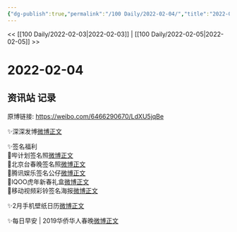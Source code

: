 ```yaml
---
{"dg-publish":true,"permalink":"/100 Daily/2022-02-04/","title":"2022-02-04","created":"2022-12-22T15:58:33.000+08:00","updated":"2023-01-09T17:24:41.838+08:00"}
---
```



<< [[100 Daily/2022-02-03\|2022-02-03]] | [[100 Daily/2022-02-05\|2022-02-05]] >>

# 2022-02-04

## 资讯站 记录

原博链接: https://weibo.com/6466290670/LdXU5jqBe

✨深深发博[微博正文](https://m.weibo.cn/6466290670/4733115136737373)

✨签名福利  
💫哔计划签名照[微博正文](https://m.weibo.cn/6466290670/4733076737622179)  
💫北京台春晚签名照[微博正文](https://m.weibo.cn/6466290670/4733138725766855)  
💫腾讯娱乐签名公仔[微博正文](https://m.weibo.cn/6466290670/4733169901242546)  
💫IQOO虎年新春礼盒[微博正文](https://m.weibo.cn/6466290670/4733191066484804)  
💫移动视频彩铃签名海报[微博正文](https://m.weibo.cn/6466290670/4733215509840430)

✨2月手机壁纸日历[微博正文](https://m.weibo.cn/6466290670/4733090096743511)

✨每日早安 | 2019华侨华人春晚[微博正文](https://m.weibo.cn/6466290670/4733070898628958)
